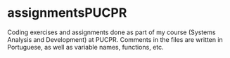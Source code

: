 # assignmentsPUCPR
Coding exercises and assignments done as part of my course (Systems Analysis and Development) at PUCPR.
Comments in the files are written in Portuguese, as well as variable names, functions, etc.
